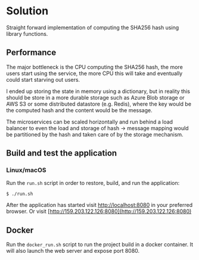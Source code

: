 # Solution

Straight forward implementation of computing the SHA256 hash using library functions. 

## Performance

The major bottleneck is the CPU computing the SHA256 hash, the more users start using the service, the more CPU this will take and eventually could start starving out users. 

I ended up storing the state in memory using a dictionary, but in reality this should be store in a more durable storage such as Azure Blob storage or AWS S3 or some distributed datastore (e.g. Redis), where the key would be the computed hash and the content would be the message. 

The microservices can be scaled horizontally and run behind a load balancer to even the load and storage of hash -> message mapping would be partitioned by the hash and taken care of by the storage mechanism.


## Build and test the application

### Linux/macOS

Run the `run.sh` script in order to restore, build, and run the application:

```
$ ./run.sh
```

After the application has started visit [http://localhost:8080](http://localhost:8080) in your preferred browser. Or visit [http://159.203.122.126:8080](http://159.203.122.126:8080)

## Docker 
Run the `docker_run.sh` script to run the project build in a docker container. It will also launch the web server and expose port 8080.